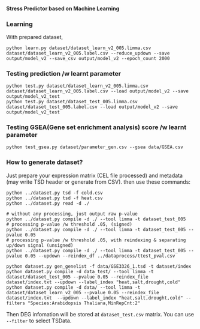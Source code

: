 #### Stress Predictor based on Machine Learning


### Learning

With prepared dataset,

```
python learn.py dataset/dataset_learn_v2_005.limma.csv dataset/dataset_learn_v2_005.label.csv --reduce_updown --save output/model_v2 --save_csv output/model_v2 --epoch_count 2000
```

### Testing prediction /w learnt parameter

```
python test.py dataset/dataset_learn_v2_005.limma.csv dataset/dataset_learn_v2_005.label.csv --load output/model_v2 --save output/model_v2_test
python test.py dataset/dataset_test_005.limma.csv dataset/dataset_test_005.label.csv --load output/model_v2 --save output/model_v2_test
```

### Testing GSEA(Gene set enrichment analysis) score /w learnt parameter

```
python test_gsea.py dataset/parameter_gen.csv --gsea data/GSEA.csv
```

### How to generate dataset?

Just prepare your expression matrix (CEL file processed) and metadata (may write TSD header or generate from CSV). then use these commands:

```
python ../dataset.py tsd -f cold.csv
python ../dataset.py tsd -f heat.csv
python ../dataset.py read -d ./

# without any processing, just output raw p-value
python ../dataset.py compile -d ./ --tool limma -t dataset_test_005
# processing p-value /w threshold .05, (signed)
python ../dataset.py compile -d ./ --tool limma -t dataset_test_005 --pvalue 0.05
# processing p-value /w threshold .05, with reindexing & separating up/down signal (unsigned)
python ../dataset.py compile -d ./ --tool limma -t dataset_test_005 --pvalue 0.05 --updown --reindex_df ../dataprocess/ttest_pval.csv

python dataset.py gen_genelist -f data/GSE3326_1.tsd -t dataset/index
python dataset.py compile -d data_test/ --tool limma -t dataset/dataset_test_005 --pvalue 0.05 --reindex_file dataset/index.txt --updown --label_index "heat,salt,drought,cold"
python dataset.py compile -d data/ --tool limma -t dataset/dataset_learn_v2_005 --pvalue 0.05 --reindex_file dataset/index.txt  --updown --label_index "heat,salt,drought,cold" --filters "Species:Arabidopsis Thaliana,MinRepCnt:2"
```

Then DEG infomation will be stored at `dataset_test.csv` matrix.
You can use `--filter` to select TSData.
